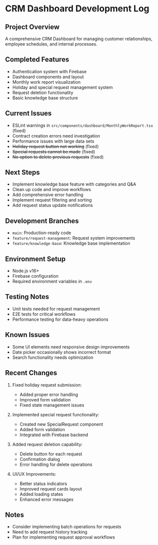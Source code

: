 # CRM Dashboard Development Log

## Project Overview
A comprehensive CRM Dashboard for managing customer relationships, employee schedules, and internal processes.

## Completed Features
- Authentication system with Firebase
- Dashboard components and layout
- Monthly work report visualization
- Holiday and special request management system
- Request deletion functionality
- Basic knowledge base structure

## Current Issues
- ESLint warnings in `src/components/dashboard/MonthlyWorkReport.tsx` (fixed)
- Contract creation errors need investigation
- Performance issues with large data sets
- ~~Holiday request button not working~~ (fixed)
- ~~Special requests cannot be made~~ (fixed)
- ~~No option to delete previous requests~~ (fixed)

## Next Steps
- Implement knowledge base feature with categories and Q&A
- Clean up code and improve workflows
- Add comprehensive error handling
- Implement request filtering and sorting
- Add request status update notifications

## Development Branches
- `main`: Production-ready code
- `feature/request-management`: Request system improvements
- `feature/knowledge-base`: Knowledge base implementation

## Environment Setup
- Node.js v16+
- Firebase configuration
- Required environment variables in `.env`

## Testing Notes
- Unit tests needed for request management
- E2E tests for critical workflows
- Performance testing for data-heavy operations

## Known Issues
- Some UI elements need responsive design improvements
- Date picker occasionally shows incorrect format
- Search functionality needs optimization

## Recent Changes
1. Fixed holiday request submission:
   - Added proper error handling
   - Improved form validation
   - Fixed state management issues

2. Implemented special request functionality:
   - Created new SpecialRequest component
   - Added form validation
   - Integrated with Firebase backend

3. Added request deletion capability:
   - Delete button for each request
   - Confirmation dialog
   - Error handling for delete operations

4. UI/UX Improvements:
   - Better status indicators
   - Improved request cards layout
   - Added loading states
   - Enhanced error messages

## Notes
- Consider implementing batch operations for requests
- Need to add request history tracking
- Plan for implementing request approval workflows 